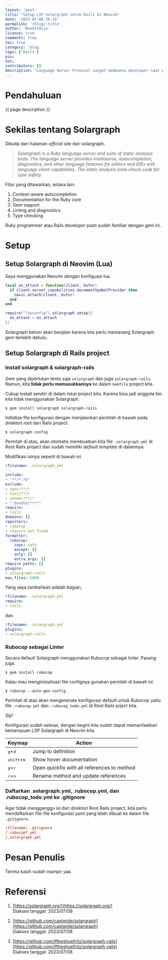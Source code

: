 ```yaml
---
layout: 'post'
title: "Setup LSP Solargraph untuk Rails di Neovim"
date: '2023-07-08 20:34'
permalink: '/blog/:title'
author: 'BanditHijo'
license: true
comments: true
toc: true
category: 'blog'
tags: ['Rails']
pin:
hot:
contributors: []
description: "Language Server Protocol sangat membantu developer saat proses membangun aplikasi. Solargraph adalah salah satu LSP yang populer digunakan dikalangan Ruby programmer dan Rails developer. Catatan ini akan mendokumentasikan cara saya melakukan setup terhadap Solargraph pada Rails project di Neovim."
---
```


# Pendahuluan

{{ page.description }}

# Sekilas tentang Solargraph

Dikutip dari halaman *official site* dari solargraph,

> *Solargraph is a Ruby language server and suite of static analysis tools. The language server provides intellisense, autocompletion, diagnostics, and other language features for editors and IDEs with language client capabilities. The static analysis tools check code for type safety.*

Fitur yang ditawarkan, antara lain:

1. Context-aware autocompletion
1. Documentation for the Ruby core
1. Gem support
1. Linting and diagnostics
1. Type checking

Ruby programmer atau Rails developer pasti sudah familiar dengan gem ini.

# Setup

## Setup Solargraph di Neovim (Lua)

Saya menggunakan Neovim dengan konfiguasi lua.

```lua
local on_attach = function(client, bufnr)
  if client.server_capabilities.documentSymbolProvider then
    navic.attach(client, bufnr)
  end
end

require("lspconfig").solargraph.setup({
  on_attach = on_attach
})
```

Solargraph belum akan berjalan karena kita perlu memasang Solargraph gem terlebih dahulu.

## Setup Solargraph di Rails project

### Install solargraph & solargraph-rails

Gem yang diperlukan tentu saja `solargraph` dan juga `solargraph-rails`. Namun, kita **tidak perlu memasukkannya** ke dalam `Gemfile` project kita.

Cukup install sendiri di dalam lokal project kita. Karena bisa jadi anggota tim kita tidak menggunakan Solargraph.

```
$ gem install solargraph solargraph-rails
```

Initialize file konfigurasi dengan menjalankan perintah di bawah pada direktori root dari Rails project.

```
$ solargraph config
```

Perintah di atas, akan otomatis membuatkan kita file `.solargraph.yml` di Root Rails project dan sudah memiliki *default template* di dalamnya.

Modifikasi isinya seperti di bawah ini

```yaml
!filename: .solargraph.yml
---
include:
- "**/*.rb"
exclude:
- spec/**/*
- test/**/*
- vendor/**/*
- ".bundle/**/*"
require:
- rails
domains: []
reporters:
- rubocop
- require_not_found
formatter:
  rubocop:
    cops: safe
    except: []
    only: []
    extra_args: []
require_paths: []
plugins:
- solargraph-rails
max_files: 5000
```

Yang saya tambahkan adalah bagian,

```yaml
!filename: .solargraph.yml
require:
- rails
```

dan

```yaml
!filename: .solargraph.yml
plugins:
- solargraph-rails
```

### Rubocop sebagai Linter

Secara default Solargraph menggunakan Rubocop sebagai linter. Pasang juga.

```
$ gem install rubocop
```

Kalau mau menginisialisasi file confignya gunakan perintah di bawah ini

```
$ rubocop --auto-gen-config
```

Perintah di atas akan mengenerate konfigurasi default untuk Rubocop yaitu file `.rubocop.yml` dan `.rubocop_todo.yml` di Root Rails prject kita.

Sip!

Konfigurasi sudah selesai, dengan begini kita sudah dapat memanfaatkan kemampuan LSP Solargraph di Neovim kita.

| Keymap | Action |
| --- | --- |
| <kbd>g</kbd>+<kbd>d</kbd>	| Jump to definition |
| <kbd>shift</kbd>+<kbd>k</kbd>	| Show hover documentation |
| <kbd>g</kbd>+<kbd>r</kbd>	| Open quickfix with all references to method |
| <kbd>r</kbd>+<kbd>n</kbd>	| Rename method and update references |

### Daftarkan .solargraph.yml, .rubocop.yml, dan .rubocop_todo.yml ke .gitignore

Agar tidak mengganggu isi dari direktori Root Rails project, kita perlu mendaftarkan file-file konfigurasi yaml yang telah dibuat ke dalam file `.gitignore`.

```conf
!filename: .gitignore
/.rubocop*.yml
/.solargraph.yml
```

# Pesan Penulis

Terima kasih sudah mampir yaa.

# Referensi

1. [https://solargraph.org/](https://solargraph.org/)
<br>Diakses tanggal: 2023/07/08

1. [https://github.com/castwide/solargraph](https://github.com/castwide/solargraph)
<br>Diakses tanggal: 2023/07/08

1. [https://github.com/iftheshoefritz/solargraph-rails](https://github.com/iftheshoefritz/solargraph-rails)
<br>Diakses tanggal: 2023/07/08
